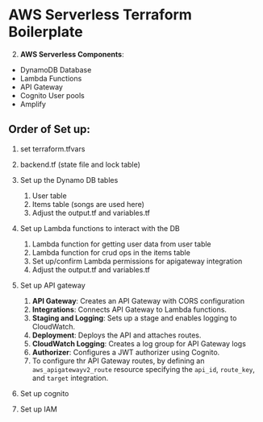 # AWS Serverless Terraform Boilerplate

2. **AWS Serverless Components**: 
 * DynamoDB Database
 * Lambda Functions
 * API Gateway
 * Cognito User pools
 * Amplify

## Order of Set up:
1. set terraform.tfvars

2. backend.tf (state file and lock table)

3. Set up the Dynamo DB tables
   1. User table
   2. Items table (songs are used here)
   3. Adjust the output.tf and variables.tf

4. Set up Lambda functions to interact with the DB
   1. Lambda function for getting user data from user table
   2. Lambda function for crud ops in the items table
   3. Set up/confirm Lambda permissions for apigateway integration
   4. Adjust the output.tf and variables.tf

5.  Set up API gateway
    1.  **API Gateway**: Creates an API Gateway with CORS configuration
    2.  **Integrations**: Connects API Gateway to Lambda functions.
    3.  **Staging and Logging**: Sets up a stage and enables logging to CloudWatch.
    4.  **Deployment**: Deploys the API and attaches routes.
    5.  **CloudWatch Logging**: Creates a log group for API Gateway logs
    6.  **Authorizer**: Configures a JWT authorizer using Cognito.
    7.  To configure thr API Gateway routes, by defining an `aws_apigatewayv2_route` resource specifying the `api_id`, `route_key`, and `target` integration.
   
6.  Set up cognito

7. Set up IAM  